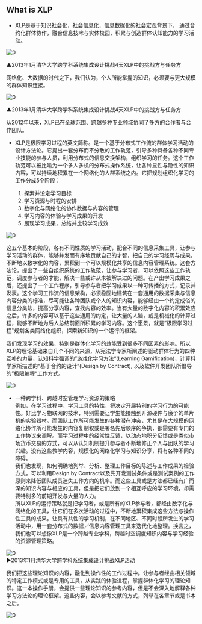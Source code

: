 ## What is XLP

* XLP是基于知识社会化，社会信息化，信息数据化的社会宏观背景下， 通过合约化群体协作，融合信息技术与实体校园，积累与创造群体认知能力的学习活动。

![0](../pic/01-01-1.jpg "0")

▲2013年1月清华大学跨学科系统集成设计挑战4天XLP中的挑战方与任务方

网络化、大数据的时代之下，我们认为，个人所能掌握的知识，必须要与更大规模的群体知识连接。


![0](../pic/01-01-2.jpg "0")

▲2013年1月清华大学跨学科系统集成设计挑战4天XLP中的挑战方与任务方

从2012年以来，XLP已在全球范围、跨越多种专业领域协同了多方的合作者与合作团队。


* XLP是极限学习过程的英文简称。是一个基于分布式工作流的群体学习活动的设计方法论。它提出一套分布而不分散的工作轨范，引导多种具备各种不同专业技能的参与人员，利用分布式的信息交换架构，组织学习的任务。这个工作轨范可以被比喻为一个多人多机的分布式操作系统，让各种显性与隐性的知识内容，可以持续地积累在一个网络化的人群系统之内。它把规划组织化学习的工作分成5个阶段：   

	1. 探索并设定学习目标 
	2. 学习资源与时程的安排 
	3. 数字化与网络化的协作数据与内容的管理 
	4. 学习内容的体验与学习成果的开发 
	5. 展现学习成果，总结并比较学习成效 

![0](../pic/01-01-3.jpg "0")

这五个基本的阶段，各有不同性质的学习活动，配合不同的信息采集工具，让参与学习活动的群体，能够并发而有序地贡献自己的才智，把自己的学习经历与成果，不断地以数字化的内容，累积到一个可以规模化共享的信息内容管理系统。这套方法论，提出了一些自组织系统的工作轨范，让参与学习者，可以依照这些工作轨范，调度参与者的才能，解决一些或许从未被解决过的问题。在产出学习成果之后，还提出了一个工作程序，引导参与者把学习成果以一种可传播的方式，记录并发表。这个学习工作流的信息架构，必须稳固地建筑在一套通用的数据采集与信息内容分类的标准，尽可能让各种团队或个人的知识内容，能够经由一个约定成俗的信息分类法，提高分享内容，查找内容的效率。当有大量的数字化内容的积累效应之后，许多的内容可以基于这些通用的约定，让大量的人脑，或是机械化的计算过程，能够不断地为后人总结前面所积累的学习内容。这个愿景，就是”极限学习过程"规划各类网络化组织，探索新知识的一个运行的框架。

我们发现学习的效果，特别是群体化学习的效能受到很多不同因素的影响。所以XLP的理论基础来自几个不同的来源，从宪法学专家所阐述的驱动群体行为的四种互补的力量，认知科学强调的”游戏化学习方法“(Learning Gamification)，计算科学家所描述的“基于合约的设计”(Design by Contract), 以及软件开发团队所倡导的”极限编程“工作方式。

![0](../pic/01-01-4.jpg "0")

* 一种跨学科、跨越时空管理学习资源的策略  
例如，在学习过程中，学习工具的特性，将决定开展特别的学习行为的可能性。好比学习物联网的技术，特别需要让学生能接触到开源硬件与廉价的单片机的实验器材。而团队工作所可能发生的各种潜在冲突，尤其是在大规模的网络化协作所可能发生的内容复制权或是署名先后顺序的争执，都需要有专门的工作协议来调解。而学习过程中的经常性反馈，以动态地积分反馈或是类似市场货币交易的方式，可以从认知机制提升参与者不断地修正个人与团队的学习兴趣。没有这些教学内容，规模化的网络化学习与知识分享，将有各种不同的障碍。  
我们也发现，如何明确地列举、分析、整理工作目标的陈述与工作成果的检验方式，可以利用Design by Contract以及先开发测试条件或是测试案例的工作原则来降低团队成员迷失工作方向的机率。而这些工具或是方法都已经有广而深的知识内容与相应的工具，但是把它们放到一个相互呼应的学习环境，却需要特别多的前期开发与大量的人力。  
所以XLP的运行策略就是把学习者，或是所有的XLP参与者，都经由数字化与网络化的工具，让它们在多次活动的过程中，不断地累积集成这些方法与操作性工具的成果。让具有共性的学习机制，在不同地区、不同时段所发生的学习活动中，用一套分布式的数据／信息内容管理工具来迭代化地整理。换言之，我们也可以想像XLP是一个跨越专业学科，跨越时空调度知识内容与学习经验的资源管理策略。

![0](../pic/01-01-5.jpg "0")  
►2013年1月清华大学跨学科系统集成设计挑战XLP活动  

我们把这些理论知识的内容，融化到操作性的工作过程中。让参与者经由相关领域的特定工作模式或是专用的工具，从实践的体验进程，掌握群体化学习的理论知识。这一本操作手册，会提供一些理论知识的参考内容，但是不会深入地解释各种学习方法论的理论框架。这些内容，会以参考文献的方式，列举在各章节或是书本之后。


![0](../pic/01-01-6.jpg "0") 
